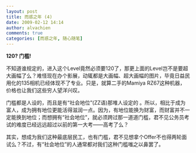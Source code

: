 ```yaml
---
layout: post
title: 而惑之年 (4)
date: 2009-02-12 14:14
author: alvachien
comments: true
categories: [而惑之年, 随心随笔]
---
```

**120? 门槛!**
 
不知道谁规定的，进入这个Level竟然必须要120了，那更上面的Level岂不是要超大画幅了么？难怪现在办个影展，动辄都是大画幅、超大画幅的图片，毕竟日益民用化的135相机已经体现不了专业。只是，就算二手的Mamiya RZ67这种机器，价格也让我们这些穷人望洋兴叹。
 
门槛都是人设的，而且是有“社会地位”(ZZ语)那堆人设定的 。所以，相比于成为富人，成为拥有地位更能活得滋润一点。因为，有地位能换为财富，而财富并不一定能换到地位；而想拥有“社会地位”，就必须跨过那一道道门槛，君不见公务员考试的难度已经远远超过以前的第一大考——高考了么？
 
其实，想成为我们这种最底层民工，也有门槛，君不见想拿个Offer不也得两轮面试么？不过，有“社会地位”的人通常都对我们这种门槛嗤之以鼻罢了。
